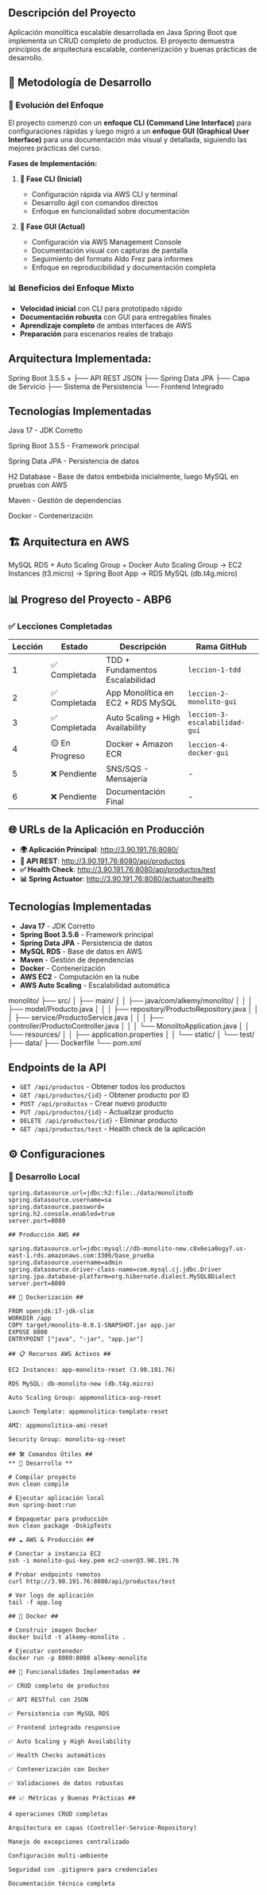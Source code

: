 ## Descripción del Proyecto

Aplicación monolítica escalable desarrollada en Java Spring Boot que implementa un CRUD completo de productos. El proyecto demuestra principios de arquitectura escalable, contenerización y buenas prácticas de desarrollo.

## 🎯 Metodología de Desarrollo

### 🔄 Evolución del Enfoque
El proyecto comenzó con un **enfoque CLI (Command Line Interface)** para configuraciones rápidas y luego migró a un **enfoque GUI (Graphical User Interface)** para una documentación más visual y detallada, siguiendo las mejores prácticas del curso.

**Fases de Implementación:**
1. **🔧 Fase CLI (Inicial)**
   - Configuración rápida via AWS CLI y terminal
   - Desarrollo ágil con comandos directos
   - Enfoque en funcionalidad sobre documentación

2. **🎨 Fase GUI (Actual)**
   - Configuración via AWS Management Console
   - Documentación visual con capturas de pantalla
   - Seguimiento del formato Aldo Frez para informes
   - Enfoque en reproducibilidad y documentación completa

### 📊 Beneficios del Enfoque Mixto
- **Velocidad inicial** con CLI para prototipado rápido
- **Documentación robusta** con GUI para entregables finales
- **Aprendizaje completo** de ambas interfaces de AWS
- **Preparación** para escenarios reales de trabajo

## Arquitectura Implementada: ##

Spring Boot 3.5.5 + ├── API REST JSON ├── Spring Data JPA ├── Capa de Servicio ├── Sistema de Persistencia └── Frontend Integrado

## Tecnologías Implementadas ##

Java 17 - JDK Corretto

Spring Boot 3.5.5 - Framework principal

Spring Data JPA - Persistencia de datos

H2 Database - Base de datos embebida inicialmente, luego MySQL en pruebas con AWS

Maven - Gestión de dependencias

Docker - Contenerización

## 🏗️ Arquitectura en AWS ##

MySQL RDS + Auto Scaling Group + Docker
Auto Scaling Group → EC2 Instances (t3.micro) → Spring Boot App → RDS MySQL (db.t4g.micro)

## 📊 Progreso del Proyecto - ABP6

### ✅ Lecciones Completadas

| Lección | Estado | Descripción | Rama GitHub |
|---------|--------|-------------|-------------|
| 1 | ✅ Completada | TDD + Fundamentos Escalabilidad | `leccion-1-tdd` |
| 2 | ✅ Completada | App Monolítica en EC2 + RDS MySQL | `leccion-2-monolito-gui` |
| 3 | ✅ Completada | Auto Scaling + High Availability | `leccion-3-escalabilidad-gui` |
| 4 | 🟡 En Progreso | Docker + Amazon ECR | `leccion-4-docker-gui` |
| 5 | ❌ Pendiente | SNS/SQS - Mensajería | - |
| 6 | ❌ Pendiente | Documentación Final | - |

## 🌐 URLs de la Aplicación en Producción
- **🌍 Aplicación Principal**: http://3.90.191.76:8080/
- **🔗 API REST**: http://3.90.191.76:8080/api/productos
- **✅ Health Check**: http://3.90.191.76:8080/api/productos/test
- **📊 Spring Actuator**: http://3.90.191.76:8080/actuator/health

## Tecnologías Implementadas
- **Java 17** - JDK Corretto
- **Spring Boot 3.5.6** - Framework principal
- **Spring Data JPA** - Persistencia de datos
- **MySQL RDS** - Base de datos en AWS
- **Maven** - Gestión de dependencias
- **Docker** - Contenerización
- **AWS EC2** - Computación en la nube
- **AWS Auto Scaling** - Escalabilidad automática

monolito/
├── src/
│ ├── main/
│ │ ├── java/com/alkemy/monolito/
│ │ │ ├── model/Producto.java
│ │ │ ├── repository/ProductoRepository.java
│ │ │ ├── service/ProductoService.java
│ │ │ ├── controller/ProductoController.java
│ │ │ └── MonolitoApplication.java
│ │ └── resources/
│ │ ├── application.properties
│ │ └── static/
│ └── test/
├── data/
├── Dockerfile
└── pom.xml

## Endpoints de la API
- `GET /api/productos` - Obtener todos los productos
- `GET /api/productos/{id}` - Obtener producto por ID
- `POST /api/productos` - Crear nuevo producto
- `PUT /api/productos/{id}` - Actualizar producto
- `DELETE /api/productos/{id}` - Eliminar producto
- `GET /api/productos/test` - Health check de la aplicación

## ⚙️ Configuraciones

### 🔧 Desarrollo Local
```properties
spring.datasource.url=jdbc:h2:file:./data/monolitodb
spring.datasource.username=sa
spring.datasource.password=
spring.h2.console.enabled=true
server.port=8080

## Producción AWS ##

spring.datasource.url=jdbc:mysql://db-monolito-new.c8x6eia0ogy7.us-east-1.rds.amazonaws.com:3306/base_prueba
spring.datasource.username=admin
spring.datasource.driver-class-name=com.mysql.cj.jdbc.Driver
spring.jpa.database-platform=org.hibernate.dialect.MySQL8Dialect
server.port=8080

## 🐳 Dockerización ##

FROM openjdk:17-jdk-slim
WORKDIR /app
COPY target/monolito-0.0.1-SNAPSHOT.jar app.jar
EXPOSE 8080
ENTRYPOINT ["java", "-jar", "app.jar"]

## 📋 Recursos AWS Activos ##

EC2 Instances: app-monolito-reset (3.90.191.76)

RDS MySQL: db-monolito-new (db.t4g.micro)

Auto Scaling Group: appmonolitica-asg-reset

Launch Template: appmonolitica-template-reset

AMI: appmonolitica-ami-reset

Security Group: monolito-sg-reset

## 🛠️ Comandos Útiles ##
** 🔨 Desarrollo **

# Compilar proyecto
mvn clean compile

# Ejecutar aplicación local
mvn spring-boot:run

# Empaquetar para producción
mvn clean package -DskipTests

## ☁️ AWS & Producción ##

# Conectar a instancia EC2
ssh -i monolito-gui-key.pem ec2-user@3.90.191.76

# Probar endpoints remotos
curl http://3.90.191.76:8080/api/productos/test

# Ver logs de aplicación
tail -f app.log

## 🐳 Docker ##

# Construir imagen Docker
docker build -t alkemy-monolito .

# Ejecutar contenedor
docker run -p 8080:8080 alkemy-monolito

## 🚀 Funcionalidades Implementadas ##

✅ CRUD completo de productos

✅ API RESTful con JSON

✅ Persistencia con MySQL RDS

✅ Frontend integrado responsive

✅ Auto Scaling y High Availability

✅ Health Checks automáticos

✅ Contenerización con Docker

✅ Validaciones de datos robustas

## 📈 Métricas y Buenas Prácticas ##

4 operaciones CRUD completas

Arquitectura en capas (Controller-Service-Repository)

Manejo de excepciones centralizado

Configuración multi-ambiente

Seguridad con .gitignore para credenciales

Documentación técnica completa



